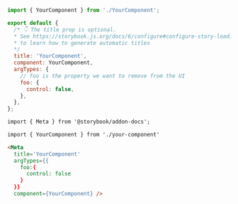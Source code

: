 ```js filename="YourComponent.stories.js|jsx|ts|tsx" renderer="common" language="js"
import { YourComponent } from './YourComponent';

export default {
  /* 👇 The title prop is optional.
  * See https://storybook.js.org/docs/6/configure#configure-story-loading
  * to learn how to generate automatic titles
  */
  title: 'YourComponent',
  component: YourComponent,
  argTypes: {
    // foo is the property we want to remove from the UI
    foo: {
      control: false,
    },
  },
};
```
```md filename="YourComponent.stories.mdx" renderer="common" language="mdx"
import { Meta } from '@storybook/addon-docs';

import { YourComponent } from './your-component'

<Meta 
  title='YourComponent' 
  argTypes={{
    foo:{
      control: false
    }
  }}
  component={YourComponent} />
```
